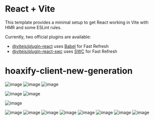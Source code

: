 # React + Vite

This template provides a minimal setup to get React working in Vite with HMR and some ESLint rules.

Currently, two official plugins are available:

- [@vitejs/plugin-react](https://github.com/vitejs/vite-plugin-react/blob/main/packages/plugin-react/README.md) uses [Babel](https://babeljs.io/) for Fast Refresh
- [@vitejs/plugin-react-swc](https://github.com/vitejs/vite-plugin-react-swc) uses [SWC](https://swc.rs/) for Fast Refresh
# hoaxify-client-new-generation

![image](https://github.com/hllbr/hoaxify-client-new-generation/assets/19255601/6cea2ee3-da2a-4f43-828c-d2828ed3e79f)
![image](https://github.com/hllbr/hoaxify-client-new-generation/assets/19255601/fe0edc1f-c98b-4cb1-b22b-86f7b465a2ac)
![image](https://github.com/hllbr/hoaxify-client-new-generation/assets/19255601/d1f492e7-abe7-4a50-87ac-d723bffd3962)

![image](https://github.com/hllbr/hoaxify-client-new-generation/assets/19255601/30b906b9-5ba3-4e95-8fea-c4b692e5e31c)
![image](https://github.com/hllbr/hoaxify-client-new-generation/assets/19255601/737a5e9b-505a-4883-afd0-325c37fb20e0)

![image](https://github.com/hllbr/hoaxify-client-new-generation/assets/19255601/d40aa885-8ba6-4cfc-bdaa-730a3f7894ae)

![image](https://github.com/hllbr/hoaxify-client-new-generation/assets/19255601/39fb31e7-5ea4-4e0d-ad5e-e26d1a5f5fde)
![image](https://github.com/hllbr/hoaxify-client-new-generation/assets/19255601/b9e6f385-7b5d-43b8-8224-76d27d15b4ab)
![image](https://github.com/hllbr/hoaxify-client-new-generation/assets/19255601/909eb8a3-315d-4fde-b6d2-0408d957e68f)
![image](https://github.com/hllbr/hoaxify-client-new-generation/assets/19255601/a23c7de1-f73b-4232-9621-153487f180e3)
![image](https://github.com/hllbr/hoaxify-client-new-generation/assets/19255601/759f9796-a964-4709-8b56-55fd2cba099d)
![image](https://github.com/hllbr/hoaxify-client-new-generation/assets/19255601/cbfc8505-948b-4392-8614-2f5b1b460902)
![image](https://github.com/hllbr/hoaxify-client-new-generation/assets/19255601/202e588a-0a69-4d83-9783-e3002f2d400e)
![image](https://github.com/hllbr/hoaxify-client-new-generation/assets/19255601/83accc2d-c52d-4146-a720-c8fecb377eda)
